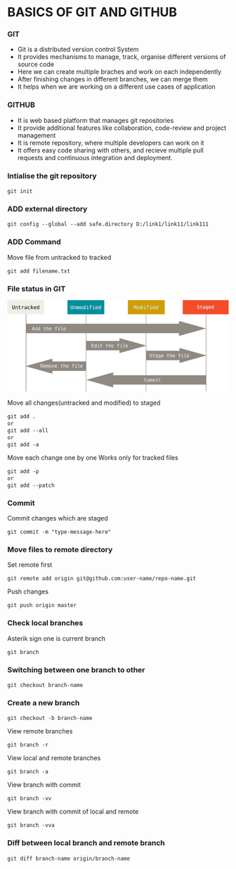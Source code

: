 # BASICS OF GIT AND GITHUB

### GIT

* Git is a distributed version control System
* It provides mechanisms to manage, track, organise different versions of source code 
* Here we can create multiple braches and work on each independently
* After finishing changes in different branches, we can merge them 
* It helps when we are working on a different use cases of application 

### GITHUB

* It is web based platform that manages git repositories
* It provide additional features like collaboration, code-review and project management
* It is remote repository, where multiple developers can work on it 
* It offers easy code sharing with others, and recieve multiple pull requests
  and continuous integration and deployment. 


### Intialise the git repository
```
git init
```


### ADD external directory
```
git config --global --add safe.directory D:/link1/link11/link111
```

### ADD Command

Move file from untracked to tracked
```
git add filename.txt
```

### File status in GIT

![image-1](/temp/image1.png)





Move all changes(untracked and modified) to staged

```
git add .
or
git add --all
or 
git add -a
```

Move each change one by one
Works only for tracked files
```
git add -p
or
git add --patch
```
### Commit
Commit changes which are staged
```
git commit -m "type-message-here"
```

### Move files to remote directory

Set remote first
```
git remote add origin git@github.com:user-name/repo-name.git
```

Push changes
```
git push origin master
```


### Check local branches
Asterik sign one is current branch
```
git branch
```

### Switching between one branch to other

```
git checkout branch-name
```

### Create a new branch
```
git checkout -b branch-name
```

View remote branches

```
git branch -r
```

View local and remote branches

```
git branch -a
```

View branch with commit

```
git branch -vv
```

View branch with commit of local and remote

```
git branch -vva
```

### Diff between local branch and remote branch

```
git diff branch-name origin/branch-name
```
